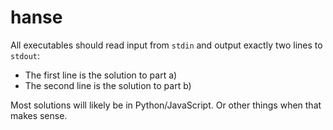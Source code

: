 # hanse

All executables should read input from `stdin` and output exactly two lines to `stdout`:
- The first line is the solution to part a)
- The second line is the solution to part b)

Most solutions will likely be in Python/JavaScript. Or other things when that makes sense.

